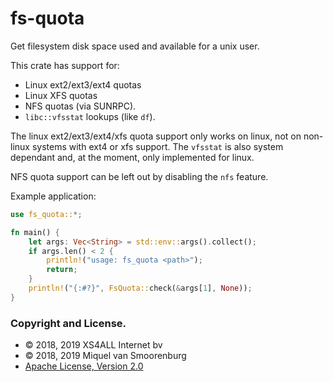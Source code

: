 
# fs-quota

Get filesystem disk space used and available for a unix user.

This crate has support for:

- Linux ext2/ext3/ext4 quotas
- Linux XFS quotas
- NFS quotas (via SUNRPC).
- `libc::vfsstat` lookups (like `df`).

The linux ext2/ext3/ext4/xfs quota support only works on linux, not
on non-linux systems with ext4 or xfs support. The `vfsstat` is also
system dependant and, at the moment, only implemented for linux.

NFS quota support can be left out by disabling the `nfs` feature.

Example application:
```rust
use fs_quota::*;

fn main() {
    let args: Vec<String> = std::env::args().collect();
    if args.len() < 2 {
        println!("usage: fs_quota <path>");
        return;
    }
    println!("{:#?}", FsQuota::check(&args[1], None));
}
```

### Copyright and License.

 * © 2018, 2019 XS4ALL Internet bv
 * © 2018, 2019 Miquel van Smoorenburg
 * [Apache License, Version 2.0](http://www.apache.org/licenses/LICENSE-2.0)
